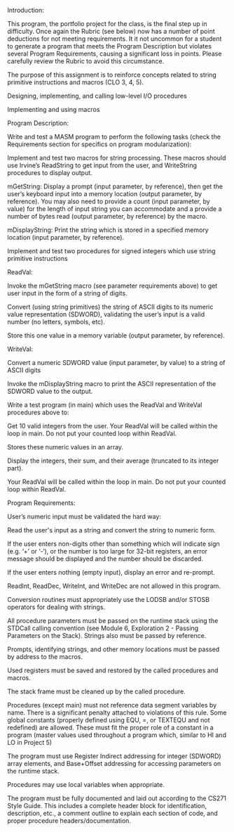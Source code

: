 Introduction:

This program, the portfolio project for the class, is the final step up in difficulty. Once again the Rubric (see below) now has a number of point deductions for not meeting requirements. It it not uncommon for a student to generate a program that meets the Program Description but violates several Program Requirements, causing a significant loss in points. Please carefully review the Rubric to avoid this circumstance.

The purpose of this assignment is to reinforce concepts related to string primitive instructions and macros (CLO 3, 4, 5).

Designing, implementing, and calling low-level I/O procedures

Implementing and using macros

Program Description:

Write and test a MASM program to perform the following tasks (check the Requirements section for specifics on program modularization):

Implement and test two macros for string processing. These macros should use Irvine’s ReadString to get input from the user, and WriteString procedures to display output.

mGetString:  Display a prompt (input parameter, by reference), then get the user’s keyboard input into a memory location (output parameter, by reference). You may also need to provide a count (input parameter, by value) for the length of input string you can accommodate and a provide a number of bytes read (output parameter, by reference) by the macro.

mDisplayString:  Print the string which is stored in a specified memory location (input parameter, by reference).

Implement and test two procedures for signed integers which use string primitive instructions

ReadVal: 

Invoke the mGetString macro (see parameter requirements above) to get user input in the form of a string of digits.

Convert (using string primitives) the string of ASCII digits to its numeric value representation (SDWORD), validating the user’s input is a valid number (no letters, symbols, etc).

Store this one value in a memory variable (output parameter, by reference). 

WriteVal: 

Convert a numeric SDWORD value (input parameter, by value) to a string of ASCII digits

Invoke the mDisplayString macro to print the ASCII representation of the SDWORD value to the output.

Write a test program (in main) which uses the ReadVal and WriteVal procedures above to:

Get 10 valid integers from the user. Your ReadVal will be called within the loop in main. Do not put your counted loop within ReadVal.

Stores these numeric values in an array.

Display the integers, their sum, and their average (truncated to its integer part).

Your ReadVal will be called within the loop in main. Do not put your counted loop within ReadVal.

Program Requirements:

User’s numeric input must be validated the hard way:

Read the user's input as a string and convert the string to numeric form.

If the user enters non-digits other than something which will indicate sign (e.g. ‘+’ or ‘-‘), or the number is too large for 32-bit registers, an error message should be displayed and the number should be discarded.

If the user enters nothing (empty input), display an error and re-prompt.

ReadInt, ReadDec, WriteInt, and WriteDec are not allowed in this program.

Conversion routines must appropriately use the LODSB and/or STOSB operators for dealing with strings.

All procedure parameters must be passed on the runtime stack using the STDCall calling convention (see Module 6, Exploration 2 - Passing Parameters on the Stack). Strings also must be passed by reference.

Prompts, identifying strings, and other memory locations must be passed by address to the macros.

Used registers must be saved and restored by the called procedures and macros.

The stack frame must be cleaned up by the called procedure.

Procedures (except main) must not reference data segment variables by name. There is a significant penalty attached to violations of this rule.  Some global constants (properly defined using EQU, =, or TEXTEQU and not redefined) are allowed. These must fit the proper role of a constant in a program (master values used throughout a program which, similar to HI and LO in Project 5)

The program must use Register Indirect addressing for integer (SDWORD) array elements, and Base+Offset addressing for accessing parameters on the runtime stack.

Procedures may use local variables when appropriate.

The program must be fully documented and laid out according to the CS271 Style Guide. This includes a complete header block for identification, description, etc., a comment outline to explain each section of code, and proper procedure headers/documentation.
